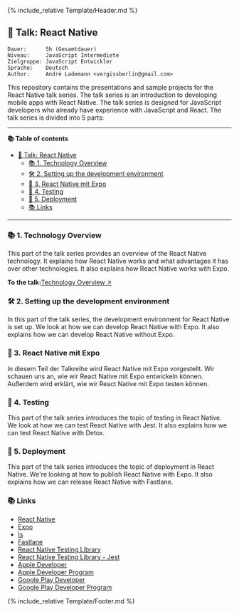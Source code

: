 {% include_relative Template/Header.md %}

## 💬 Talk: React Native

```text
Dauer:      5h (Gesamtdauer)
Niveau:     JavaScript Intermediete
Zielgruppe: JavaScript Entwickler
Sprache:    Deutsch
Author:     André Lademann <vergissberlin@gmail.com>
```

This repository contains the presentations and sample projects for the React Native talk series. The talk series is an introduction to developing mobile apps with React Native. The talk series is designed for JavaScript developers who already have experience with JavaScript and React. The talk series is divided into 5 parts:

* * *

**📚 Table of contents**

-   [💬 Talk: React Native](#-talk-react-native)
    -   [📚 1. Technology Overview](#-1-technologie-überblick)
    -   [🛠 2. Setting up the development environment](#-2-einrichtung-der-entwicklungsumgebung)
    -   [📱 3. React Native mit Expo](#-3-react-native-mit-expo)
    -   [🧪 4. Testing](#-4-testing)
    -   [🚀 5. Deployment](#-5-deployment)
    -   [📚 Links](#-links)

* * *

### 📚 1. Technology Overview

This part of the talk series provides an overview of the React Native technology. It explains how React Native works and what advantages it has over other technologies. It also explains how React Native works with Expo.

**To the talk:**[Technology Overview ↗](./Talks/01_technology.md)

### 🛠 2. Setting up the development environment

In this part of the talk series, the development environment for React Native is set up. We look at how we can develop React Native with Expo. It also explains how we can develop React Native without Expo.

### 📱 3. React Native mit Expo

In diesem Teil der Talkreihe wird React Native mit Expo vorgestellt. Wir schauen uns an, wie wir React Native mit Expo entwickeln können. Außerdem wird erklärt, wie wir React Native mit Expo testen können.

### 🧪 4. Testing

This part of the talk series introduces the topic of testing in React Native. We look at how we can test React Native with Jest. It also explains how we can test React Native with Detox.

### 🚀 5. Deployment

This part of the talk series introduces the topic of deployment in React Native. We're looking at how to publish React Native with Expo. It also explains how we can release React Native with Fastlane.

### 📚 Links

-   [React Native](https://reactnative.dev/)
-   [Expo](https://expo.io/)
-   [Is](https://jestjs.io/)
-   [Fastlane](https://fastlane.tools/)
-   [React Native Testing Library](https://callstack.github.io/react-native-testing-library/)
-   [React Native Testing Library - Jest](https://callstack.github.io/react-native-testing-library/docs/api-jest)
-   [Apple Developer](https://developer.apple.com/)
-   [Apple Developer Program](https://developer.apple.com/programs/)
-   [Google Play Developer](https://play.google.com/apps/publish/)
-   [Google Play Developer Program](https://play.google.com/apps/publish/signup/)

{% include_relative Template/Footer.md %}
